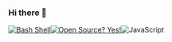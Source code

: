 ### Hi there 👋

<!--
**ICDeadPpl/ICDeadPpl** is a ✨ _special_ ✨ repository because its `README.md` (this file) appears on your GitHub profile.

Here are some ideas to get you started:

- 🔭 I’m currently working on ...
- 🌱 I’m currently learning ...
- 👯 I’m looking to collaborate on ...
- 🤔 I’m looking for help with ...
- 💬 Ask me about ...
- 📫 How to reach me: ...
- 😄 Pronouns: ...
- ⚡ Fun fact: ...
-->
[![Bash Shell](https://badges.frapsoft.com/bash/v1/bash.png?v=103)](https://github.com/ellerbrock/open-source-badges/)[![Open Source? Yes!](https://badgen.net/badge/Open%20Source%20%3F/Yes%21/blue?icon=github)](https://github.com/Naereen/badges/)![JavaScript](https://img.shields.io/badge/javascript-%23323330.svg?style=for-the-badge&logo=javascript&logoColor=%23F7DF1E)

